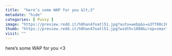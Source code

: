 ```yaml
---
title:  "here’s some WAP for you &lt;3"
metadate: "hide"
categories: [ Pussy ]
image: "https://preview.redd.it/h0han47oatl51.jpg?auto=webp&s=a3ff00c263e57be5badf90d99eb068dc875e1b1a"
thumb: "https://preview.redd.it/h0han47oatl51.jpg?width=1080&crop=smart&auto=webp&s=a38c2de8875f186bd64033d3e4d71e6ee3e00368"
visit: ""
---
```

here’s some WAP for you &lt;3
